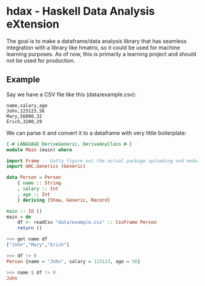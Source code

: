 # hdax - Haskell Data Analysis eXtension

The goal is to make a dataframe/data analysis library that has seamless integration with a library like hmatrix, so it could be used for machine learning purposes. As of now, this is primarily a learning project and should not be used for production.

## Example
Say we have a CSV file like this (data/example.csv):

```csv
name,salary,age
John,123123,56
Mary,56000,32
Erich,3200,29
```

We can parse it and convert it to a dataframe with very little boilerplate:

```haskell
{-# LANGUAGE DeriveGeneric, DeriveAnyClass #-}
module Main (main) where

import Frame -- Gotta figure out the actual package uploading and module names later lol
import GHC.Generics (Generic)

data Person = Person
    { name :: String
    , salary :: Int
    , age :: Int
    } deriving (Show, Generic, Record)

main :: IO ()
main = do
    df <- readCsv "data/example.csv" :: CsvFrame Person
    return ()
```

```haskell 
>>> get name df 
["John","Mary","Erich"]
```

```haskell
>>> df !> 0
Person {name = "John", salary = 123123, age = 56}
```

```haskell
>>> name $ df !> 0
John
```
